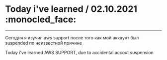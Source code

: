 # Today i've learned  / 02.10.2021 :monocled_face:
____

Сегодня я изучил aws support после того как мой аккаунт был suspended по неизвестной причине

Today i've learned AWS SUPPORT, due to accidental accout suspension
